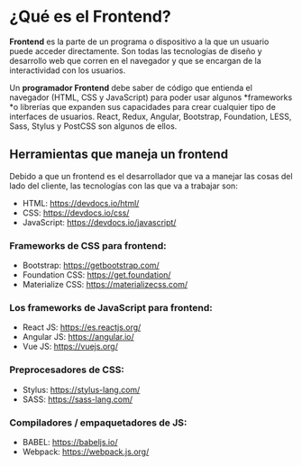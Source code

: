 # ¿Qué es el Frontend?

**Frontend** es la parte de un programa o dispositivo a la que un usuario puede acceder directamente. Son todas las tecnologías de diseño y desarrollo web que corren en el navegador y que se encargan de la interactividad con los usuarios.

Un **programador Frontend** debe saber de código que entienda el navegador (HTML, CSS y JavaScript) para poder usar algunos *frameworks *o librerías que expanden sus capacidades para crear cualquier tipo de interfaces de usuarios. React, Redux, Angular, Bootstrap, Foundation, LESS, Sass, Stylus y PostCSS son algunos de ellos.

## Herramientas que maneja un frontend

Debido a que un frontend es el desarrollador que va a manejar las cosas del lado del cliente, las tecnologías con las que va a trabajar son:

- HTML: https://devdocs.io/html/
- CSS: https://devdocs.io/css/
- JavaScript: https://devdocs.io/javascript/

### Frameworks de CSS para frontend:

- Bootstrap: https://getbootstrap.com/
- Foundation CSS: https://get.foundation/
- Materialize CSS: https://materializecss.com/

### Los frameworks de JavaScript para frontend:

- React JS: https://es.reactjs.org/
- Angular JS: https://angular.io/
- Vue JS: https://vuejs.org/

### Preprocesadores de CSS:

- Stylus: https://stylus-lang.com/
- SASS: https://sass-lang.com/

### Compiladores / empaquetadores de JS:

- BABEL: https://babeljs.io/
- Webpack: https://webpack.js.org/
